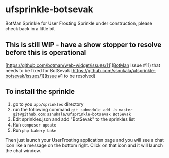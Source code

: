 # ufsprinkle-botsevak
BotMan Sprinkle for User Frosting
Sprinkle under construction, please check back in a little bit

## This is still WIP - have a show stopper to resolve before this is operational
[https://github.com/botman/web-widget/issues/11](BotMan Issue #11) that needs to be fixed for BotSevak
[https://github.com/ssnukala/ufsprinkle-botsevak/issues/1](issue #1 to be resolved)

## To install the sprinkle
1. go to you `app/sprinkles` directory
2. run the following command `git submodule add -b master git@github.com:ssnukala/ufsprinkle-botsevak BotSevak`
3. Edit sprinkles.json and add "BotSevak" to the sprinkles list
4. Run `composer update`
5. Run `php bakery bake`

Then just launch your UserFrosting application page and you will see a chat icon like a message on the bottom right. Click on that icon and it will launch the chat window.
